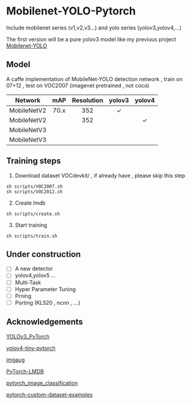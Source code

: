 # Mobilenet-YOLO-Pytorch

Include mobilenet series (v1,v2,v3...) and yolo series (yolov3,yolov4,...)

The first version will be a pure yolov3 model like my previous project [Mobilenet-YOLO](https://github.com/eric612/MobileNet-YOLO) 

## Model

A caffe implementation of MobileNet-YOLO detection network , train on 07+12 , test on VOC2007 (imagenet pretrained , not coco)

Network|mAP|Resolution|yolov3|yolov4|
:---:|:---:|:---:|:---:|:---:|
MobileNetV2|70.x|352|✓| |
MobileNetV2| |352| |✓|
MobileNetV3| | | | |
MobileNetV3| | | | |

## Training steps

1. Download dataset VOCdevkit/ , if already have , please skip this step
```
sh scripts/VOC2007.sh
sh scripts/VOC2012.sh
``` 
2. Create lmdb
 ```
sh scripts/create.sh 
 ``` 
3. Start training
```
sh scripts/train.sh 
```  

## Under construction

- [ ] A new detector
- [ ] yolov4,yolov5 ...
- [ ] Multi-Task 
- [ ] Hyper Parameter Tuning
- [ ] Prning 
- [ ] Porting (KL520 , ncnn , ...)

## Acknowledgements

[YOLOv3_PyTorch](https://github.com/BobLiu20/YOLOv3_PyTorch)

[yolov4-tiny-pytorch](https://github.com/bubbliiiing/yolov4-tiny-pytorch)

[imgaug](https://github.com/aleju/imgaug)

[PyTorch-LMDB](https://github.com/rmccorm4/PyTorch-LMDB)

[pytorch_image_classification](https://github.com/hysts/pytorch_image_classification)

[pytorch-custom-dataset-examples](https://github.com/utkuozbulak/pytorch-custom-dataset-examples)

